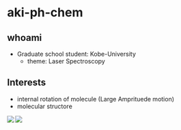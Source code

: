 # aki-ph-chem

## whoami

- Graduate school student: Kobe-University
    - theme: Laser Spectroscopy  

## Interests

- internal rotation of molecule (Large Amprituede motion)
- molecular structore

<a href="https://github.com/anuraghazra/github-readme-stats">
  <img align="left" src="https://github-readme-stats.vercel.app/api?username=aki-ph-chem&count_private=true&show_icons=true" />
</a>
<a href="https://github.com/anuraghazra/github-readme-stats">
  <img align="left" src="https://github-readme-stats.vercel.app/api/top-langs/?username=aki-ph-chem" />
</a>

